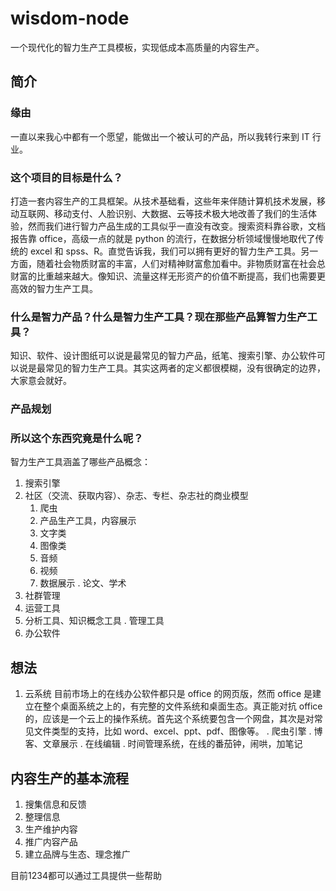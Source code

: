 # wisdom-node

一个现代化的智力生产工具模板，实现低成本高质量的内容生产。

## 简介

### 缘由

一直以来我心中都有一个愿望，能做出一个被认可的产品，所以我转行来到 IT 行业。

### 这个项目的目标是什么？

打造一套内容生产的工具框架。从技术基础看，这些年来伴随计算机技术发展，移动互联网、移动支付、人脸识别、大数据、云等技术极大地改善了我们的生活体验，然而我们进行智力产品生成的工具似乎一直没有改变。搜索资料靠谷歌，文档报告靠 office，高级一点的就是 python 的流行，在数据分析领域慢慢地取代了传统的 excel 和 spss、R。直觉告诉我，我们可以拥有更好的智力生产工具。另一方面，随着社会物质财富的丰富，人们对精神财富愈加看中。非物质财富在社会总财富的比重越来越大。像知识、流量这样无形资产的价值不断提高，我们也需要更高效的智力生产工具。

### 什么是智力产品？什么是智力生产工具？现在那些产品算智力生产工具？

知识、软件、设计图纸可以说是最常见的智力产品，纸笔、搜索引擎、办公软件可以说是最常见的智力生产工具。其实这两者的定义都很模糊，没有很确定的边界，大家意会就好。

### 产品规划

### 所以这个东西究竟是什么呢？

智力生产工具涵盖了哪些产品概念：

1. 搜索引擎
2. 社区（交流、获取内容）、杂志、专栏、杂志社的商业模型
   1. 爬虫
   2. 产品生产工具，内容展示
   3. 文字类
   2. 图像类
   3. 音频
   4. 视频
   5. 数据展示
      . 论文、学术
3. 社群管理
4. 运营工具
5. 分析工具、知识概念工具
   . 管理工具
6. 办公软件

## 想法

1. 云系统
  目前市场上的在线办公软件都只是 office 的网页版，然而 office 是建立在整个桌面系统之上的，有完整的文件系统和桌面生态。真正能对抗 office 的，应该是一个云上的操作系统。首先这个系统要包含一个网盘，其次是对常见文件类型的支持，比如 word、excel、ppt、pdf、图像等。
   . 爬虫引擎
   . 博客、文章展示
   . 在线编辑
   . 时间管理系统，在线的番茄钟，闹哄，加笔记

## 内容生产的基本流程
1. 搜集信息和反馈
2. 整理信息
3. 生产维护内容
4. 推广内容产品
5. 建立品牌与生态、理念推广

目前1234都可以通过工具提供一些帮助
